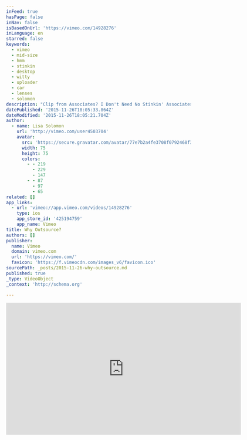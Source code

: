 ```yaml
---
inFeed: true
hasPage: false
inNav: false
isBasedOnUrl: 'https://vimeo.com/14928276'
inLanguage: en
starred: false
keywords:
  - vimeo
  - mid-size
  - hmm
  - stinkin
  - desktop
  - witty
  - uploader
  - car
  - lenses
  - solomon
description: "Clip from Associates? I Don't Need No Stinkin' Associates! Why and How to Work With Contract Lawyers, presented at the Pennsylvania Law Practice Management and Development Institute: Strategic Solutions for Solo to Mid-Size Firms on August 20, 2010"
datePublished: '2015-11-26T18:05:33.864Z'
dateModified: '2015-11-26T18:05:21.704Z'
author:
  - name: Lisa Solomon
    url: 'http://vimeo.com/user4503704'
    avatar:
      src: 'https://secure.gravatar.com/avatar/77e7b2a4fe3708f0792468f348263784?d=https%3A%2F%2Fi.vimeocdn.com%2Fportrait%2Fdefault-yellow_75x75.png&s=75'
      width: 75
      height: 75
      colors:
        - - 219
          - 229
          - 147
        - - 87
          - 97
          - 65
related: []
app_links:
  - url: 'vimeo://app.vimeo.com/videos/14928276'
    type: ios
    app_store_id: '425194759'
    app_name: Vimeo
title: Why Outsource?
authors: []
publisher:
  name: Vimeo
  domain: vimeo.com
  url: 'https://vimeo.com/'
  favicon: 'https://f.vimeocdn.com/images_v6/favicon.ico'
sourcePath: _posts/2015-11-26-why-outsource.md
published: true
_type: VideoObject
_context: 'http://schema.org'

---
```

<iframe src="https://cdn.embedly.com/widgets/media.html?src=https%3A%2F%2Fplayer.vimeo.com%2Fvideo%2F14928276&amp;url=https%3A%2F%2Fvimeo.com%2F14928276&amp;image=http%3A%2F%2Fi.vimeocdn.com%2Fvideo%2F89163201_640.jpg&amp;key=b7d04c9b404c499eba89ee7072e1c4f7&amp;type=text%2Fhtml&amp;schema=vimeo" width="640" height="360" scrolling="no" frameborder="0" allowfullscreen="allowfullscreen" style=""></iframe>
